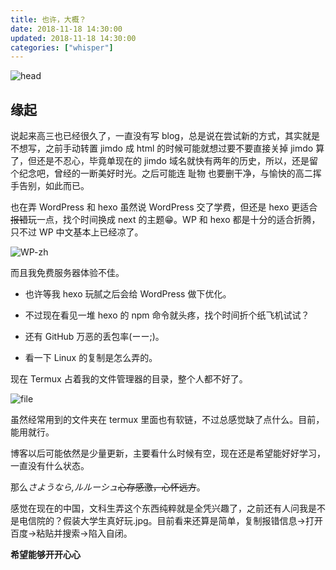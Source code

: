 ```yaml
---
title: 也许，大概？
date: 2018-11-18 14:30:00
updated: 2018-11-18 14:30:00 
categories: ["whisper"]
---
```


![head](/images/new-starting/head.webp)<!--more-->

## 缘起

说起来高三也已经很久了，一直没有写 blog，总是说在尝试新的方式，其实就是不想写，之前手动转置 jimdo 成 html 的时候可能就想过要不要直接关掉 jimdo 算了，但还是不忍心，毕竟单现在的 jimdo 域名就快有两年的历史，所以，还是留个纪念吧，曾经的一断美好时光。之后可能连 耻物 也要删干净，与愉快的高二挥手告别，如此而已。

也在弄 WordPress 和 hexo 虽然说 WordPress 交了学费，但还是 hexo 更适合~~报错~~玩一点，找个时间换成 next 的主题:grin:。WP 和 hexo 都是十分的适合折腾，只不过 WP 中文基本上已经凉了。

![WP-zh](/images/new-starting/wordpress-zhCN.webp)

而且我免费服务器体验不佳。

+ 也许等我 hexo 玩腻之后会给 WordPress 做下优化。

+ 不过现在看见一堆 hexo 的 npm 命令就头疼，找个时间折个纸飞机试试？

+ 还有 GitHub 万恶的丢包率(ーー;)。

+ 看一下 Linux 的复制是怎么弄的。

现在 Termux 占着我的文件管理器的目录，整个人都不好了。

![file](/images/new-starting/file.webp)

虽然经常用到的文件夹在 termux 里面也有软链，不过总感觉缺了点什么。目前，能用就行。

博客以后可能依然是少量更新，主要看什么时候有空，现在还是希望能好好学习，一直没有什么状态。

那么*さようなら,ルルーシュ*~~心存感激，心怀远方~~。

感觉在现在的中国，文科生弄这个东西纯粹就是全凭兴趣了，之前还有人问我是不是电信院的？假装大学生真好玩.jpg。目前看来还算是简单，复制报错信息→打开百度→粘贴并搜索→陷入自闭。

**希望能够开开心心**